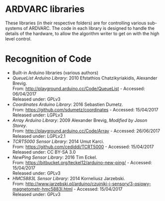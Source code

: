 # ARDVARC libraries

These libraries (in their respective folders) are for controlling various sub-
systems of ARDVARC. The code in each library is designed to handle the details
of the hardware, to allow the algorithm writer to get on with the high level
control.

# Recognition of Code

* Built-in Arduino libraries (various authors)
* *QueueList Arduino Library*: 2010 Efstathios Chatzikyriakidis, Alexander Brevig.  
  From: http://playground.arduino.cc/Code/QueueList - Accessed: 06/04/2017  
  Released under: GPLv3  
* *Coordinates Arduino Library*: 2016 Sebastien Dumetz.  
  From: https://github.com/sdumetz/coordinates - Accessed: 15/04/2017  
  Released under: LGPLv3  
* *Array Arduino Library*: 2009 Alexander Brevig, *Modified by Jason Storey*.   
  From: http://playground.arduino.cc/Code/Array - Accessed: 26/06/2017  
  Released under: LGPLv2.1  
* *TCRT5000 Sensor Library*: 2014 Umut Karci.   
  From: https://github.com/cediddi/TCRT5000 - Accessed: 15/04/2017  
  Released under: CC BY-SA 3.0  
* *NewPing Sensor Library*: 2016 Tim Eckel.  
  From: https://bitbucket.org/teckel12/arduino-new-ping/ - Accessed: 15/04/2017  
  Released under: GPLv3  
* *HMC5883L Sensor Library*: 2014 Korneliusz Jarzebski.  
  From: http://www.jarzebski.pl/arduino/czujniki-i-sensory/3-osiowy-magnetometr-hmc5883l.html - Accessed: 15/04/2017  
  Released under: GPLv3  